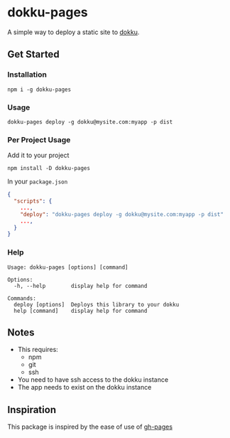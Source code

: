 # dokku-pages

A simple way to deploy a static site to [dokku](https://github.com/dokku/dokku).

## Get Started

### Installation
```
npm i -g dokku-pages
```
### Usage
```
dokku-pages deploy -g dokku@mysite.com:myapp -p dist
```

### Per Project Usage

Add it to your project
```
npm install -D dokku-pages
```
In your `package.json`
``` json
{
  "scripts": {
    ...,
    "deploy": "dokku-pages deploy -g dokku@mysite.com:myapp -p dist"
    ...,
  }
}
```

### Help
```
Usage: dokku-pages [options] [command]

Options:
  -h, --help        display help for command

Commands:
  deploy [options]  Deploys this library to your dokku
  help [command]    display help for command
```

## Notes

- This requires:
  - npm
  - git
  - ssh
- You need to have ssh access to the dokku instance
- The app needs to exist on the dokku instance

## Inspiration

This package is inspired by the ease of use of [gh-pages](https://www.npmjs.com/package/gh-pages)